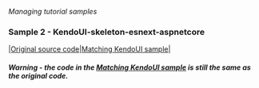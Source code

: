 _Managing tutorial samples_
### Sample 2 - KendoUI-skeleton-esnext-aspnetcore

|[Original source code](https://github.com/aurelia/skeleton-navigation/tree/master/skeleton-esnext-aspnetcore)|[Matching KendoUI sample](https://github.com/aurelia-ui-toolkits/kendoui-tutorials-code/tree/master/skeleton-esnext-aspnetcore)|

#### _Warning - the code in the [Matching KendoUI sample](https://github.com/aurelia-ui-toolkits/kendoui-tutorials-code/tree/master/skeleton-esnext-aspnetcore) is still the same as the original code._

